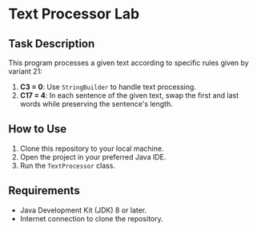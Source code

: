 # Text Processor Lab

## Task Description

This program processes a given text according to specific rules given by variant 21:

1. **C3 = 0**: Use `StringBuilder` to handle text processing.
2. **C17 = 4**: In each sentence of the given text, swap the first and last words while preserving the sentence's length.

## How to Use

1. Clone this repository to your local machine.
2. Open the project in your preferred Java IDE.
3. Run the `TextProcessor` class.

## Requirements

- Java Development Kit (JDK) 8 or later.
- Internet connection to clone the repository.
